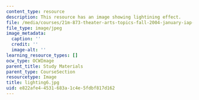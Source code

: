 ```yaml
---
content_type: resource
description: This resource has an image showing lightining effect.
file: /media/courses/21m-873-theater-arts-topics-fall-2004-january-iap-2005/e822afe44531683a1c4e5fdbf817d162_lighting6.jpg
file_type: image/jpeg
image_metadata:
  caption: ''
  credit: ''
  image-alt: ''
learning_resource_types: []
ocw_type: OCWImage
parent_title: Study Materials
parent_type: CourseSection
resourcetype: Image
title: lighting6.jpg
uid: e822afe4-4531-683a-1c4e-5fdbf817d162
---
```

